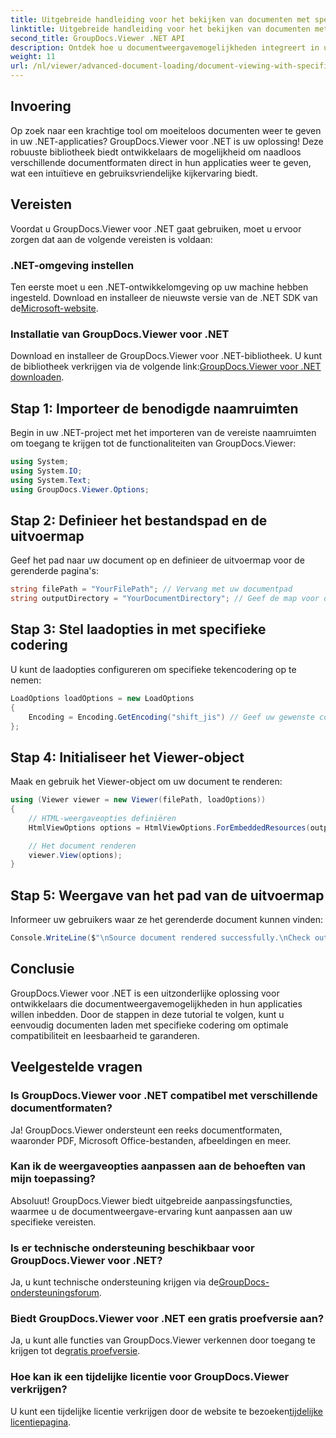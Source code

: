 ```yaml
---
title: Uitgebreide handleiding voor het bekijken van documenten met specifieke codering
linktitle: Uitgebreide handleiding voor het bekijken van documenten met specifieke codering
second_title: GroupDocs.Viewer .NET API
description: Ontdek hoe u documentweergavemogelijkheden integreert in uw .NET-toepassingen met behulp van GroupDocs.Viewer voor .NET. Deze gedetailleerde gids leidt u door de installatie, instelling en rendering van verschillende documentformaten.
weight: 11
url: /nl/viewer/advanced-document-loading/document-viewing-with-specific-encoding/
---
```

## Invoering

Op zoek naar een krachtige tool om moeiteloos documenten weer te geven in uw .NET-applicaties? GroupDocs.Viewer voor .NET is uw oplossing! Deze robuuste bibliotheek biedt ontwikkelaars de mogelijkheid om naadloos verschillende documentformaten direct in hun applicaties weer te geven, wat een intuïtieve en gebruiksvriendelijke kijkervaring biedt.

## Vereisten

Voordat u GroupDocs.Viewer voor .NET gaat gebruiken, moet u ervoor zorgen dat aan de volgende vereisten is voldaan:

### .NET-omgeving instellen

 Ten eerste moet u een .NET-ontwikkelomgeving op uw machine hebben ingesteld. Download en installeer de nieuwste versie van de .NET SDK van de[Microsoft-website](https://dotnet.microsoft.com/download).

### Installatie van GroupDocs.Viewer voor .NET

 Download en installeer de GroupDocs.Viewer voor .NET-bibliotheek. U kunt de bibliotheek verkrijgen via de volgende link:[GroupDocs.Viewer voor .NET downloaden](https://releases.groupdocs.com/viewer/net/).

## Stap 1: Importeer de benodigde naamruimten

Begin in uw .NET-project met het importeren van de vereiste naamruimten om toegang te krijgen tot de functionaliteiten van GroupDocs.Viewer:

```csharp
using System;
using System.IO;
using System.Text;
using GroupDocs.Viewer.Options;
```

## Stap 2: Definieer het bestandspad en de uitvoermap

Geef het pad naar uw document op en definieer de uitvoermap voor de gerenderde pagina's:

```csharp
string filePath = "YourFilePath"; // Vervang met uw documentpad
string outputDirectory = "YourDocumentDirectory"; // Geef de map voor de uitvoer op
```

## Stap 3: Stel laadopties in met specifieke codering

U kunt de laadopties configureren om specifieke tekencodering op te nemen:

```csharp
LoadOptions loadOptions = new LoadOptions
{
    Encoding = Encoding.GetEncoding("shift_jis") // Geef uw gewenste codering op
};
```

## Stap 4: Initialiseer het Viewer-object

Maak en gebruik het Viewer-object om uw document te renderen:

```csharp
using (Viewer viewer = new Viewer(filePath, loadOptions))
{
    // HTML-weergaveopties definiëren
    HtmlViewOptions options = HtmlViewOptions.ForEmbeddedResources(outputDirectory + "/page-{0}.html");

    // Het document renderen
    viewer.View(options);
}
```

## Stap 5: Weergave van het pad van de uitvoermap

Informeer uw gebruikers waar ze het gerenderde document kunnen vinden:

```csharp
Console.WriteLine($"\nSource document rendered successfully.\nCheck output in {outputDirectory}.");
```

## Conclusie

GroupDocs.Viewer voor .NET is een uitzonderlijke oplossing voor ontwikkelaars die documentweergavemogelijkheden in hun applicaties willen inbedden. Door de stappen in deze tutorial te volgen, kunt u eenvoudig documenten laden met specifieke codering om optimale compatibiliteit en leesbaarheid te garanderen.

## Veelgestelde vragen

### Is GroupDocs.Viewer voor .NET compatibel met verschillende documentformaten?
Ja! GroupDocs.Viewer ondersteunt een reeks documentformaten, waaronder PDF, Microsoft Office-bestanden, afbeeldingen en meer.

### Kan ik de weergaveopties aanpassen aan de behoeften van mijn toepassing?
Absoluut! GroupDocs.Viewer biedt uitgebreide aanpassingsfuncties, waarmee u de documentweergave-ervaring kunt aanpassen aan uw specifieke vereisten.

### Is er technische ondersteuning beschikbaar voor GroupDocs.Viewer voor .NET?
 Ja, u kunt technische ondersteuning krijgen via de[GroupDocs-ondersteuningsforum](https://forum.groupdocs.com/c/viewer/9).

### Biedt GroupDocs.Viewer voor .NET een gratis proefversie aan?
 Ja, u kunt alle functies van GroupDocs.Viewer verkennen door toegang te krijgen tot de[gratis proefversie](https://releases.groupdocs.com/).

### Hoe kan ik een tijdelijke licentie voor GroupDocs.Viewer verkrijgen?
 U kunt een tijdelijke licentie verkrijgen door de website te bezoeken[tijdelijke licentiepagina](https://purchase.groupdocs.com/temporary-license/).